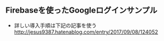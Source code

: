 ## Firebaseを使ったGoogleログインサンプル

* 詳しい導入手順は下記の記事を使う
http://jesus9387.hatenablog.com/entry/2017/09/08/124052
